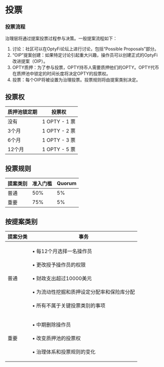# 投票

### 投票流程

治理层将通过提案投票过程参与决策。一般提案流程如下：

1. 讨论：社区可以在OptyFi论坛上进行讨论，包括“Possible Proposals”部分。
2. “OIP”提案创建：如果特定讨论引起重大兴趣，操作员可以创建正式的OptyFi改进提案（OIP）。
3. OPTY质押：为了参与投票，OPTY持币人需要质押他们的OPTY。OPTY代币在质押池中锁定的时间长度将决定OPTY的投票权。
4. 投票：每个OIP将被设置为治理投票。投票规则将由提案类别决定。

## 投票权

| 质押池锁定期 | 投票权          |
| ------ | ------------ |
| 没有     | 1 OPTY - 1 票 |
| 3个月    | 1 OPTY - 2 票 |
| 6个月    | 1 OPTY - 3 票 |
| 12个月   | 1 OPTY - 5 票 |

## 投票规则

| 提案类别 | 准入门槛 | Quorum |
| ---- | ---- | ------ |
| 普通   | 50%  | 5%     |
| 重要   | 75%  | 5%     |

## 按提案类别

| 提案分类 | 事务                                                                                                                     |
| ---- | ---------------------------------------------------------------------------------------------------------------------- |
| 普通   | <p>• 每12个月选择一名操作员<br><br>• 更改授予操作员的权限<br><br>• 财政支出超过10000美元<br><br>• 为流动性挖掘和质押设定分配率和保险库分配<br><br>• 所有不属于关键投票类别的事项</p> |
| 重要   | <p>• 中期删除操作员<br><br>• 改变质押池的投票权<br><br>• 治理体系和投票规则的变化</p>                                                              |
